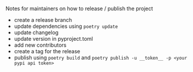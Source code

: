 Notes for maintainers on how to release / publish the project

- create a release branch
- update dependencies using `poetry update`
- update changelog
- update version in pyproject.toml
- add new contributors
- create a tag for the release
- publish using `poetry build` and `poetry publish -u __token__ -p <your pypi api token>`
